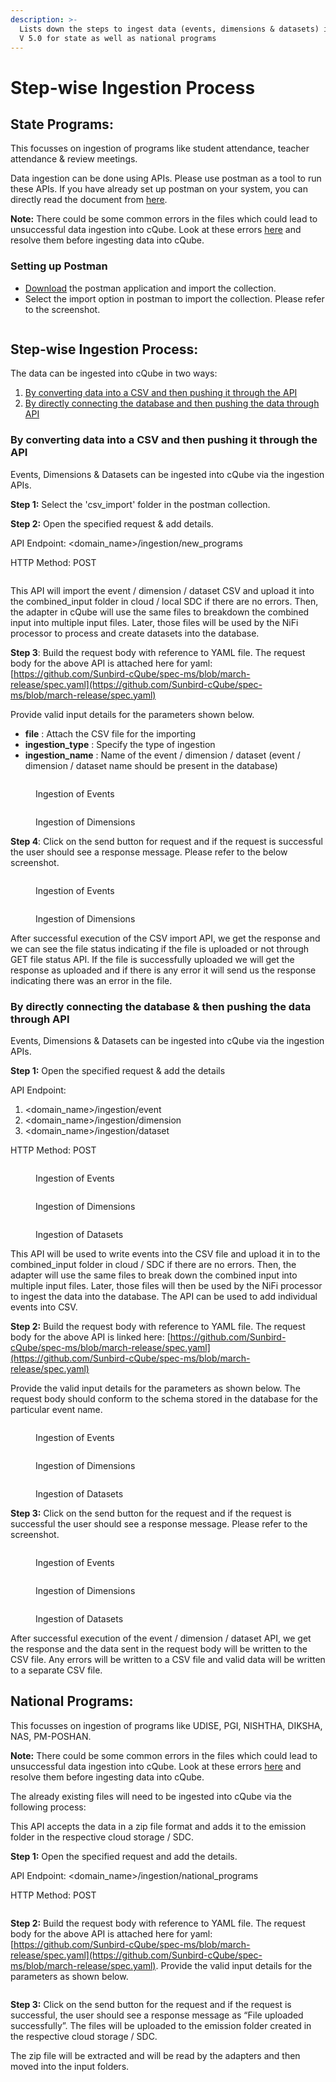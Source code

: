 ```yaml
---
description: >-
  Lists down the steps to ingest data (events, dimensions & datasets) into cQube
  V 5.0 for state as well as national programs
---
```


# Step-wise Ingestion Process

## State Programs:

This focusses on ingestion of programs like student attendance, teacher attendance & review meetings.

Data ingestion can be done using APIs. Please use postman as a tool to run these APIs. If you have already set up postman on your system, you can directly read the document from [here](step-wise-ingestion-process.md#step-wise-ingestion-process).

**Note:** There could be some common errors in the files which could lead to unsuccessful data ingestion into cQube. Look at these errors [here](common-errors-during-ingestion/) and resolve them before ingesting data into cQube.

### **Setting up Postman** <a href="#setting-up-postman" id="setting-up-postman"></a>

* [Download](https://www.postman.com/downloads/) the postman application and import the collection.
* Select the import option in postman to import the collection. Please refer to the screenshot.

<figure><img src="../.gitbook/assets/image (6) (1) (2).png" alt=""><figcaption></figcaption></figure>

## Step-wise Ingestion Process:

The data can be ingested into cQube in two ways:

1. [By converting data into a CSV and then pushing it through the API](step-wise-ingestion-process.md#by-converting-data-into-a-csv-and-then-pushing-it-through-the-api)
2. [By directly connecting the database and then pushing the data through API ](step-wise-ingestion-process.md#by-directly-connecting-the-database-and-then-pushing-the-data-through-api)

### **By converting data into a CSV and then pushing it through the API**

Events, Dimensions & Datasets can be ingested into cQube via the ingestion APIs.

**Step 1:** Select the 'csv\_import' folder in the postman collection.

**Step 2:** Open the specified request & add details.

API Endpoint: \<domain\_name>/ingestion/new\_programs

HTTP Method: POST

<figure><img src="../.gitbook/assets/image (7) (2).png" alt=""><figcaption></figcaption></figure>

This API will import the event / dimension / dataset CSV and upload it into the combined\_input folder in cloud / local SDC if there are no errors. Then, the adapter in cQube will use the same files to breakdown the combined input into multiple input files. Later, those files will be used by the NiFi processor to process and create datasets into the database.

**Step 3**: Build the request body with reference to YAML file. The request body for the above API is attached here for yaml: [https://github.com/Sunbird-cQube/spec-ms/blob/march-release/spec.yaml](https://github.com/Sunbird-cQube/spec-ms/blob/march-release/spec.yaml)

Provide valid input details for the parameters shown below.

* **file** : Attach the CSV file for the importing&#x20;
* **ingestion\_type** : Specify the type of ingestion
* **ingestion\_name** : Name of the event / dimension / dataset (event / dimension / dataset name should be present in the database)

<figure><img src="../.gitbook/assets/image (19).png" alt=""><figcaption><p>Ingestion of Events</p></figcaption></figure>

<figure><img src="../.gitbook/assets/image (15) (1).png" alt=""><figcaption><p>Ingestion of Dimensions</p></figcaption></figure>

**Step 4**: Click on the send button for request and if the request is successful the user should see a response message. Please refer to the below screenshot.

<figure><img src="../.gitbook/assets/image (12) (1).png" alt=""><figcaption><p>Ingestion of Events</p></figcaption></figure>

<figure><img src="../.gitbook/assets/image (17).png" alt=""><figcaption><p>Ingestion of Dimensions</p></figcaption></figure>

After successful execution of the CSV import API, we get the response and we can see the file status indicating if the file is uploaded or not through GET file status API. If the file is successfully uploaded we will get the response as uploaded and if there is any error it will send us the response indicating there was an error in the file.

### By directly connecting the database & then pushing the data through API&#x20;

Events, Dimensions & Datasets can be ingested into cQube via the ingestion APIs.

**Step 1:** Open the specified request & add the details

API Endpoint:&#x20;

1. \<domain\_name>/ingestion/event
2. \<domain\_name>/ingestion/dimension
3. \<domain\_name>/ingestion/dataset

HTTP Method: POST

<figure><img src="../.gitbook/assets/image (3) (1).png" alt=""><figcaption><p>Ingestion of Events</p></figcaption></figure>

<figure><img src="../.gitbook/assets/image (14).png" alt=""><figcaption><p>Ingestion of Dimensions</p></figcaption></figure>

<figure><img src="../.gitbook/assets/image (5) (1) (2).png" alt=""><figcaption><p>Ingestion of Datasets</p></figcaption></figure>

This API will be used to write events into the CSV file and upload it in to the combined\_input folder in cloud / SDC if there are no errors. Then, the adapter will use the same files to break down the combined input into multiple input files. Later, those files will then be used by the NiFi processor to ingest the data into the database. The API can be used to add individual events into CSV.

**Step 2:** Build the request body with reference to YAML file. The request body for the above API is linked here: [https://github.com/Sunbird-cQube/spec-ms/blob/march-release/spec.yaml](https://github.com/Sunbird-cQube/spec-ms/blob/march-release/spec.yaml)

Provide the valid input details for the parameters as shown below. The request body should conform to the schema stored in the database for the particular event name.

<figure><img src="../.gitbook/assets/image (18).png" alt=""><figcaption><p>Ingestion of Events</p></figcaption></figure>

<figure><img src="../.gitbook/assets/image (16) (1).png" alt=""><figcaption><p>Ingestion of Dimensions</p></figcaption></figure>

<figure><img src="../.gitbook/assets/image (4) (3).png" alt=""><figcaption><p>Ingestion of Datasets</p></figcaption></figure>

**Step 3:** Click on the send button for the request and if the request is successful the user should see a response message. Please refer to the screenshot.

<figure><img src="../.gitbook/assets/image (10).png" alt=""><figcaption><p>Ingestion of Events</p></figcaption></figure>

<figure><img src="../.gitbook/assets/image (2) (4).png" alt=""><figcaption><p>Ingestion of Dimensions</p></figcaption></figure>

<figure><img src="../.gitbook/assets/image (4) (1).png" alt=""><figcaption><p>Ingestion of Datasets</p></figcaption></figure>

After successful execution of the event / dimension / dataset API, we get the response and the data sent in the request body will be written to the CSV file. Any errors will be written to a CSV file and valid data will be written to a separate CSV file.

## National Programs:

This focusses on ingestion of programs like UDISE, PGI, NISHTHA, DIKSHA, NAS, PM-POSHAN.

**Note:** There could be some common errors in the files which could lead to unsuccessful data ingestion into cQube. Look at these errors [here](common-errors-during-ingestion/) and resolve them before ingesting data into cQube.

The already existing files will need to be ingested into cQube via the following process:

This API accepts the data in a zip file format and adds it to the emission folder in the respective cloud storage / SDC.

**Step 1:** Open the specified request and add the details.

API Endpoint: \<domain\_name>/ingestion/national\_programs

HTTP Method: POST

<figure><img src="../.gitbook/assets/image (1) (1) (3).png" alt=""><figcaption></figcaption></figure>

**Step 2:** Build the request body with reference to YAML file. The request body for the above API is attached here for yaml: [https://github.com/Sunbird-cQube/spec-ms/blob/march-release/spec.yaml](https://github.com/Sunbird-cQube/spec-ms/blob/march-release/spec.yaml). Provide the valid input details for the parameters as shown below.

<figure><img src="../.gitbook/assets/image (11) (1) (1).png" alt=""><figcaption></figcaption></figure>

**Step 3:** Click on the send button for the request and if the request is successful, the user should see a response message as “File uploaded successfully”. The files will be uploaded to the emission folder created in the respective cloud storage / SDC.

The zip file will be extracted and will be read by the adapters and then moved into the input folders.

<figure><img src="../.gitbook/assets/image (13) (1).png" alt=""><figcaption></figcaption></figure>

